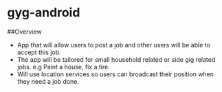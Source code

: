 # gyg-android

##Overview

- App that will allow users to post a job and other users will be able to accept this job.
- The app will be tailored for small household related or side gig related jobs. e.g Paint a house, fix a tire.
- Will use location services so users can broadcast their position when they need a job done.
